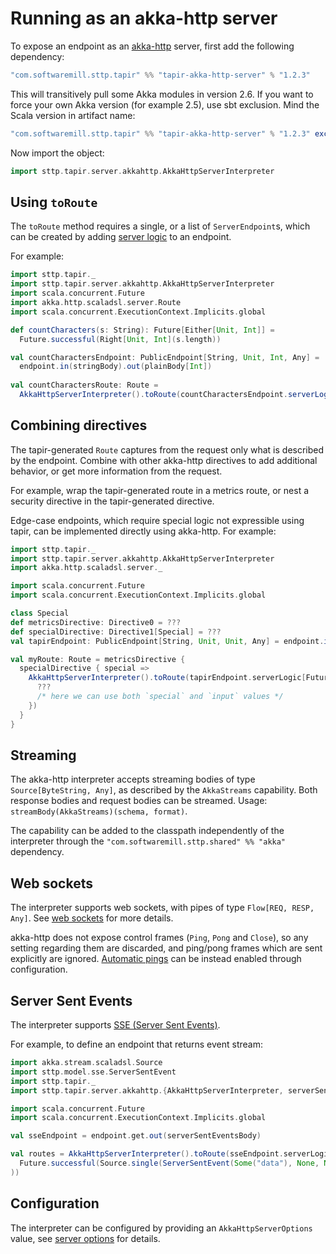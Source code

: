 # Running as an akka-http server

To expose an endpoint as an [akka-http](https://doc.akka.io/docs/akka-http/current/) server, first add the following 
dependency:

```scala
"com.softwaremill.sttp.tapir" %% "tapir-akka-http-server" % "1.2.3"
```

This will transitively pull some Akka modules in version 2.6. If you want to force
your own Akka version (for example 2.5), use sbt exclusion. Mind the Scala version in artifact name:

```scala
"com.softwaremill.sttp.tapir" %% "tapir-akka-http-server" % "1.2.3" exclude("com.typesafe.akka", "akka-stream_2.12")
```

Now import the object:

```scala
import sttp.tapir.server.akkahttp.AkkaHttpServerInterpreter
```

## Using `toRoute`

The `toRoute` method requires a single, or a list of `ServerEndpoint`s, which can be created by adding 
[server logic](logic.md) to an endpoint.

For example:

```scala
import sttp.tapir._
import sttp.tapir.server.akkahttp.AkkaHttpServerInterpreter
import scala.concurrent.Future
import akka.http.scaladsl.server.Route
import scala.concurrent.ExecutionContext.Implicits.global

def countCharacters(s: String): Future[Either[Unit, Int]] = 
  Future.successful(Right[Unit, Int](s.length))

val countCharactersEndpoint: PublicEndpoint[String, Unit, Int, Any] = 
  endpoint.in(stringBody).out(plainBody[Int])
  
val countCharactersRoute: Route = 
  AkkaHttpServerInterpreter().toRoute(countCharactersEndpoint.serverLogic(countCharacters))
```

## Combining directives

The tapir-generated `Route` captures from the request only what is described by the endpoint. Combine
with other akka-http directives to add additional behavior, or get more information from the request.

For example, wrap the tapir-generated route in a metrics route, or nest a security directive in the
tapir-generated directive.

Edge-case endpoints, which require special logic not expressible using tapir, can be implemented directly
using akka-http. For example:

```scala
import sttp.tapir._
import sttp.tapir.server.akkahttp.AkkaHttpServerInterpreter
import akka.http.scaladsl.server._

import scala.concurrent.Future
import scala.concurrent.ExecutionContext.Implicits.global

class Special
def metricsDirective: Directive0 = ???
def specialDirective: Directive1[Special] = ???
val tapirEndpoint: PublicEndpoint[String, Unit, Unit, Any] = endpoint.in(path[String]("input"))

val myRoute: Route = metricsDirective {
  specialDirective { special =>
    AkkaHttpServerInterpreter().toRoute(tapirEndpoint.serverLogic[Future] { input => 
      ??? 
      /* here we can use both `special` and `input` values */
    })
  }
}
```

## Streaming

The akka-http interpreter accepts streaming bodies of type `Source[ByteString, Any]`, as described by the `AkkaStreams`
capability. Both response bodies and request bodies can be streamed. Usage: `streamBody(AkkaStreams)(schema, format)`.

The capability can be added to the classpath independently of the interpreter through the 
`"com.softwaremill.sttp.shared" %% "akka"` dependency.

## Web sockets

The interpreter supports web sockets, with pipes of type `Flow[REQ, RESP, Any]`. See [web sockets](../endpoint/websockets.md) 
for more details.

akka-http does not expose control frames (`Ping`, `Pong` and `Close`), so any setting regarding them are discarded, and
ping/pong frames which are sent explicitly are ignored. [Automatic pings](https://doc.akka.io/docs/akka-http/current/server-side/websocket-support.html#automatic-keep-alive-ping-support) 
can be instead enabled through configuration.

## Server Sent Events

The interpreter supports [SSE (Server Sent Events)](https://developer.mozilla.org/en-US/docs/Web/API/Server-sent_events/Using_server-sent_events). 

For example, to define an endpoint that returns event stream:

```scala
import akka.stream.scaladsl.Source
import sttp.model.sse.ServerSentEvent
import sttp.tapir._
import sttp.tapir.server.akkahttp.{AkkaHttpServerInterpreter, serverSentEventsBody}

import scala.concurrent.Future
import scala.concurrent.ExecutionContext.Implicits.global

val sseEndpoint = endpoint.get.out(serverSentEventsBody)

val routes = AkkaHttpServerInterpreter().toRoute(sseEndpoint.serverLogicSuccess[Future](_ =>
  Future.successful(Source.single(ServerSentEvent(Some("data"), None, None, None)))
))
```

## Configuration

The interpreter can be configured by providing an `AkkaHttpServerOptions` value, see
[server options](options.md) for details.
